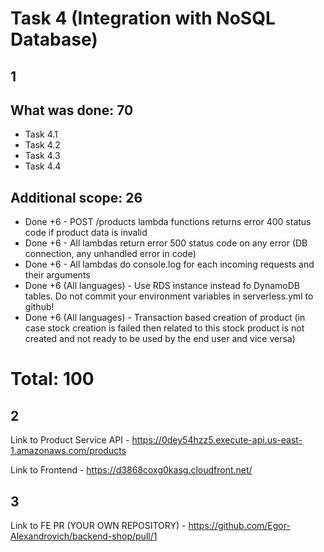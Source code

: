 # Task 4 (Integration with NoSQL Database)
## 1
## What was done: 70
 - Task 4.1
 - Task 4.2
 - Task 4.3
 - Task 4.4

## Additional scope: 26
- Done +6  - POST /products lambda functions returns error 400 status code if product data is invalid
- Done +6  - All lambdas return error 500 status code on any error (DB connection, any unhandled error in code)
- Done +6  - All lambdas do console.log for each incoming requests and their arguments
- Done +6 (All languages) - Use RDS instance instead fo DynamoDB tables. Do not commit your environment variables in serverless.yml to github!
- Done +6 (All languages) - Transaction based creation of product (in case stock creation is failed then related to this stock product is not created and not ready to be used by the end user and vice versa)
# Total: 100

## 2
Link to Product Service API - https://0dey54hzz5.execute-api.us-east-1.amazonaws.com/products

Link to Frontend - https://d3868coxg0kasg.cloudfront.net/

## 3
Link to FE PR (YOUR OWN REPOSITORY) - https://github.com/Egor-Alexandrovich/backend-shop/pull/1


